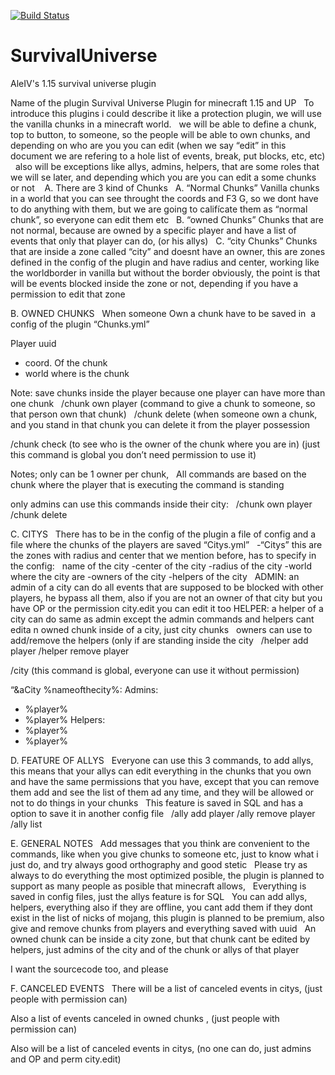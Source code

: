 [![Build Status](http://207.246.114.245:8080/buildStatus/icon?job=Survival-Universe)](http://207.246.114.245:8080/job/Survival-Universe/lastStableBuild/me.infinityz$survival-universe/)
# SurvivalUniverse
AleIV's 1.15 survival universe plugin

Name of the plugin Survival Universe
Plugin for minecraft 1.15 and UP
 
To introduce this plugins i could describe it like a protection plugin, we will use the vanilla chunks in a minecraft world.
 
we will be able to define a chunk, top to button, to someone, so the people will be able to own chunks, and depending on who are you you can edit (when we say “edit” in this document we are refering to a hole list of events, break, put blocks, etc, etc)
 
also will be exceptions like allys, admins, helpers, that are some roles that we will se later, and depending which you are you can edit a some chunks or not
  
A. There are 3 kind of Chunks
 
A. “Normal Chunks” Vanilla chunks in a world that you can see throught the coords and F3 G, so we dont have to do anything with them, but we are going to califícate them as “normal chunk”, so everyone can edit them etc
 
B. “owned Chunks” Chunks that are not normal, because are owned by a specific player and have a list of events that only that player can do, (or his allys)
 
C. “city Chunks” Chunks that are inside a zone called “city” and doesnt have an owner, this are zones defined in the config of the plugin and have radius and center, working like the worldborder in vanilla but without the border obviously, the point is that will be events blocked inside the zone or not, depending if you have a permission to edit that zone









B. OWNED CHUNKS
 
When someone Own a chunk have to be saved in  a config of the plugin “Chunks.yml”

Player uuid
- coord. Of the chunk
- world where is the chunk

Note: save chunks inside the player because one player can have more than one chunk
 
/chunk own player (command to give a chunk to someone, so that person own that chunk)
 
/chunk delete (when someone own a chunk, and you stand in that chunk you can delete it from the player possession

/chunk check (to see who is the owner of the chunk where you are in) (just this command is global you don’t need permission to use it)

Notes;
 only can be 1 owner per chunk,
 
All commands are based on the chunk where the player that is executing the command is standing

only admins can use this commands inside their city:
 
/chunk own player
/chunk delete
 





C. CITYS
 
There has to be in the config of the plugin a file of config and a file where the chunks of the players are saved “Citys.yml”
 
-“Citys” this are the zones with radius and center that we mention before, has to specify in the config:
 
name of the city
-center of the city
-radius of the city
-world where the city are
-owners of the city
-helpers of the city
 
ADMIN: an admin of a city can do all events that are supposed to be blocked with other players, he bypass all them, also if you are not an owner of that city but you have OP or the permission city.edit you can edit it too
HELPER: a helper of a city can do same as admin except the admin commands and helpers cant edita n owned chunk inside of a city, just city chunks
 
owners can use to add/remove the helpers (only if are standing inside the city
 
/helper add player 
/helper remove player






/city (this command is global, everyone can use it without permission)

“&aCity %nameofthecity%: 
Admins:
- %player%
- %player%
Helpers:
- %player%
- %player%

D. FEATURE OF ALLYS
 
Everyone can use this 3 commands, to add allys, this means that your allys can edit everything in the chunks that you own and have the same permissions that you have, except that you can remove them add and see the list of them ad any time, and they will be allowed or not to do things in your chunks
 
This feature is saved in SQL and has a option to save it in another config file
 
/ally add player
/ally remove player
/ally list 













E. GENERAL NOTES
 
Add messages that you think are convenient to the commands, like when you give chunks to someone etc, just to know what i just do, and try always good orthography and good stetic
 
Please try as always to do everything the most optimized posible, the plugin is planned to support as many people as posible that minecraft allows,
 
Everything is saved in config files, just the allys feature is for SQL
 
You can add allys, helpers, everything also if they are offline, you cant add them if they dont exist in the list of nicks of mojang, this plugin is planned to be premium, also give and remove chunks from players and everything saved with uuid
 
An owned chunk can be inside a city zone, but that chunk cant be edited by helpers, just admins of the city and of the chunk or allys of that player

I want the sourcecode too, and please 

F. CANCELED EVENTS
 
There will be a list of canceled events in citys, (just people with permission can)

Also a list of events canceled in owned chunks , (just people with permission can)

Also  will be a list of canceled events in citys, (no one can do, just admins and OP and perm city.edit)



